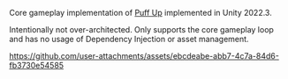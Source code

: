 Core gameplay implementation of [Puff Up](https://apps.apple.com/us/app/puff-up/id1615768339)
implemented in Unity 2022.3.

Intentionally not over-architected. Only supports the core gameplay loop and has no usage of Dependency Injection or asset management.

https://github.com/user-attachments/assets/ebcdeabe-abb7-4c7a-84d6-fb3730e54585
